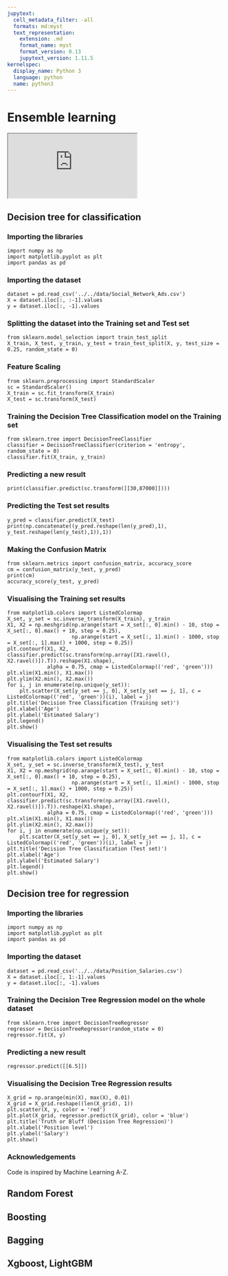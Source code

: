 ```yaml
---
jupytext:
  cell_metadata_filter: -all
  formats: md:myst
  text_representation:
    extension: .md
    format_name: myst
    format_version: 0.13
    jupytext_version: 1.11.5
kernelspec:
  display_name: Python 3
  language: python
  name: python3
---
```


# Ensemble learning

<div class="yt-container">
   <iframe src="https://www.youtube.com/embed/JcI5E2Ng6r4" allowfullscreen></iframe>
</div>


## Decision tree for classification

### Importing the libraries

```{code-cell}
import numpy as np
import matplotlib.pyplot as plt
import pandas as pd
```

### Importing the dataset


```{code-cell}
dataset = pd.read_csv('../../data/Social_Network_Ads.csv')
X = dataset.iloc[:, :-1].values
y = dataset.iloc[:, -1].values
```

### Splitting the dataset into the Training set and Test set

```{code-cell}
from sklearn.model_selection import train_test_split
X_train, X_test, y_train, y_test = train_test_split(X, y, test_size = 0.25, random_state = 0)
```

### Feature Scaling


```{code-cell}
from sklearn.preprocessing import StandardScaler
sc = StandardScaler()
X_train = sc.fit_transform(X_train)
X_test = sc.transform(X_test)
```

### Training the Decision Tree Classification model on the Training set

```{code-cell}
from sklearn.tree import DecisionTreeClassifier
classifier = DecisionTreeClassifier(criterion = 'entropy', random_state = 0)
classifier.fit(X_train, y_train)
```

### Predicting a new result

```{code-cell}
print(classifier.predict(sc.transform([[30,87000]])))
```

### Predicting the Test set results

```{code-cell}
y_pred = classifier.predict(X_test)
print(np.concatenate((y_pred.reshape(len(y_pred),1), y_test.reshape(len(y_test),1)),1))
```

### Making the Confusion Matrix

```{code-cell}
from sklearn.metrics import confusion_matrix, accuracy_score
cm = confusion_matrix(y_test, y_pred)
print(cm)
accuracy_score(y_test, y_pred)
```

### Visualising the Training set results

```{code-cell}
from matplotlib.colors import ListedColormap
X_set, y_set = sc.inverse_transform(X_train), y_train
X1, X2 = np.meshgrid(np.arange(start = X_set[:, 0].min() - 10, stop = X_set[:, 0].max() + 10, step = 0.25),
                     np.arange(start = X_set[:, 1].min() - 1000, stop = X_set[:, 1].max() + 1000, step = 0.25))
plt.contourf(X1, X2, classifier.predict(sc.transform(np.array([X1.ravel(), X2.ravel()]).T)).reshape(X1.shape),
             alpha = 0.75, cmap = ListedColormap(('red', 'green')))
plt.xlim(X1.min(), X1.max())
plt.ylim(X2.min(), X2.max())
for i, j in enumerate(np.unique(y_set)):
    plt.scatter(X_set[y_set == j, 0], X_set[y_set == j, 1], c = ListedColormap(('red', 'green'))(i), label = j)
plt.title('Decision Tree Classification (Training set)')
plt.xlabel('Age')
plt.ylabel('Estimated Salary')
plt.legend()
plt.show()
```

### Visualising the Test set results


```{code-cell}
from matplotlib.colors import ListedColormap
X_set, y_set = sc.inverse_transform(X_test), y_test
X1, X2 = np.meshgrid(np.arange(start = X_set[:, 0].min() - 10, stop = X_set[:, 0].max() + 10, step = 0.25),
                     np.arange(start = X_set[:, 1].min() - 1000, stop = X_set[:, 1].max() + 1000, step = 0.25))
plt.contourf(X1, X2, classifier.predict(sc.transform(np.array([X1.ravel(), X2.ravel()]).T)).reshape(X1.shape),
             alpha = 0.75, cmap = ListedColormap(('red', 'green')))
plt.xlim(X1.min(), X1.max())
plt.ylim(X2.min(), X2.max())
for i, j in enumerate(np.unique(y_set)):
    plt.scatter(X_set[y_set == j, 0], X_set[y_set == j, 1], c = ListedColormap(('red', 'green'))(i), label = j)
plt.title('Decision Tree Classification (Test set)')
plt.xlabel('Age')
plt.ylabel('Estimated Salary')
plt.legend()
plt.show()
```

## Decision tree for regression

### Importing the libraries

```{code-cell}
import numpy as np
import matplotlib.pyplot as plt
import pandas as pd
```

### Importing the dataset


```{code-cell}
dataset = pd.read_csv('../../data/Position_Salaries.csv')
X = dataset.iloc[:, 1:-1].values
y = dataset.iloc[:, -1].values
```

### Training the Decision Tree Regression model on the whole dataset

```{code-cell}
from sklearn.tree import DecisionTreeRegressor
regressor = DecisionTreeRegressor(random_state = 0)
regressor.fit(X, y)
```

### Predicting a new result

```{code-cell}
regressor.predict([[6.5]])
```

### Visualising the Decision Tree Regression results 

```{code-cell}
X_grid = np.arange(min(X), max(X), 0.01)
X_grid = X_grid.reshape((len(X_grid), 1))
plt.scatter(X, y, color = 'red')
plt.plot(X_grid, regressor.predict(X_grid), color = 'blue')
plt.title('Truth or Bluff (Decision Tree Regression)')
plt.xlabel('Position level')
plt.ylabel('Salary')
plt.show()
```

### Acknowledgements

Code is inspired by Machine Learning A-Z.


## Random Forest

## Boosting

## Bagging

## Xgboost, LightGBM



